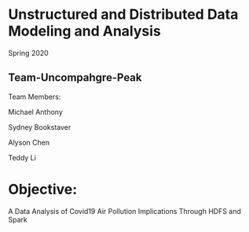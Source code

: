 # Unstructured and Distributed Data Modeling and Analysis
  Spring 2020
  
## Team-Uncompahgre-Peak

Team Members:

Michael Anthony

Sydney Bookstaver

Alyson Chen

Teddy Li

# Objective:

A Data Analysis of Covid19 Air Pollution Implications Through HDFS and Spark
